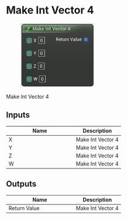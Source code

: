 # Make Int Vector 4

<div align="left" data-full-width="false">

<figure><img src="../../../../api/Math/Int Vector 4/Make_Int_Vector_4.png" alt=""><figcaption></figcaption></figure>

</div>

Make Int Vector 4

## Inputs

<table><thead><tr><th width="170">Name</th><th>Description</th></tr></thead><tbody><tr><td>X</td><td>Make Int Vector 4</td></tr><tr><td>Y</td><td>Make Int Vector 4</td></tr><tr><td>Z</td><td>Make Int Vector 4</td></tr><tr><td>W</td><td>Make Int Vector 4</td></tr></tbody></table>

## Outputs

<table><thead><tr><th width="170">Name</th><th>Description</th></tr></thead><tbody><tr><td>Return Value</td><td>Make Int Vector 4</td></tr></tbody></table>
